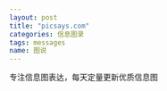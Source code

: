 ```yaml
---
layout: post
title: "picsays.com"
categories: 信息图录
tags: messages
name: 图说
---
```


专注信息图表达，每天定量更新优质信息图<!--break-->
